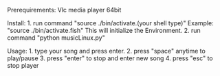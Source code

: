 Prerequirements:
    Vlc media player 64bit

Install:
    1. run command "source ./bin/activate.(your shell type)"
            Example: "source ./bin/activate.fish"
            This will initialize the Environment.
    2. run command "python musicLinux.py"

Usage:
    1. type your song and press enter.
    2. press "space" anytime to play/pause
    3. press "enter" to stop and enter new song
    4. press "esc" to stop player   